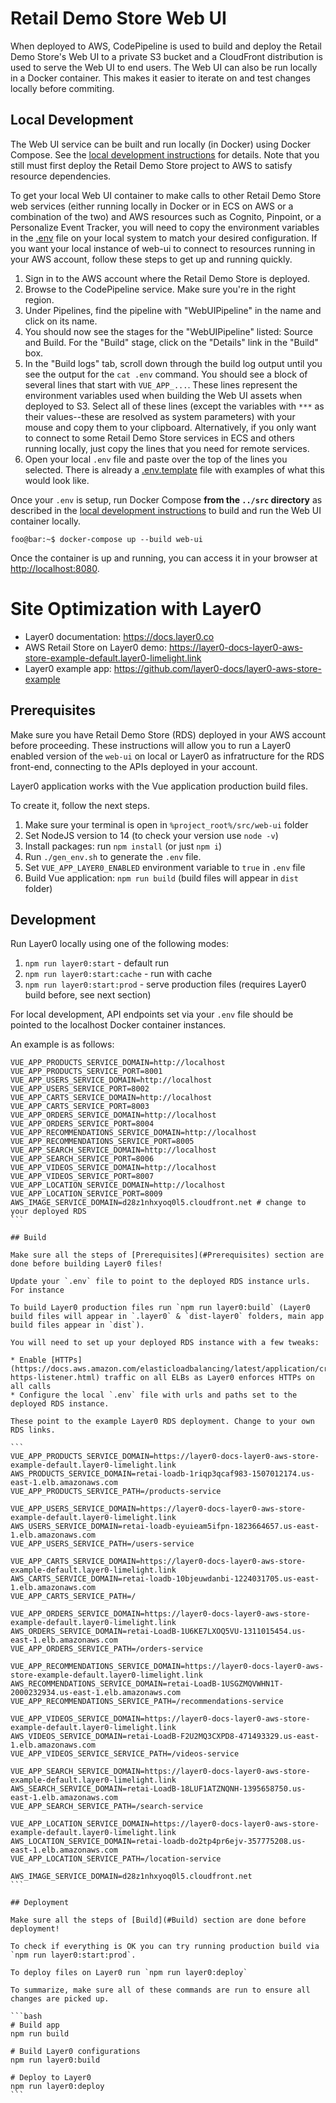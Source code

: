 # Retail Demo Store Web UI

When deployed to AWS, CodePipeline is used to build and deploy the Retail Demo Store's Web UI to a private S3 bucket and a CloudFront distribution is used to serve the Web UI to end users. The Web UI can also be run locally in a Docker container. This makes it easier to iterate on and test changes locally before commiting.

## Local Development

The Web UI service can be built and run locally (in Docker) using Docker Compose. See the [local development instructions](../) for details. Note that you still must first deploy the Retail Demo Store project to AWS to satisfy resource dependencies.

To get your local Web UI container to make calls to other Retail Demo Store web services (either running locally in Docker or in ECS on AWS or a combination of the two) and AWS resources such as Cognito, Pinpoint, or a Personalize Event Tracker, you will need to copy the environment variables in the [.env](./env) file on your local system to match your desired configuration. If you want your local instance of web-ui to connect to resources running in your AWS account, follow these steps to get up and running quickly.

1. Sign in to the AWS account where the Retail Demo Store is deployed.
2. Browse to the CodePipeline service. Make sure you're in the right region.
3. Under Pipelines, find the pipeline with "WebUIPipeline" in the name and click on its name.
4. You should now see the stages for the "WebUIPipeline" listed: Source and Build. For the "Build" stage, click on the "Details" link in the "Build" box.
5. In the "Build logs" tab, scroll down through the build log output until you see the output for the `cat .env` command. You should see a block of several lines that start with `VUE_APP_...`. These lines represent the environment variables used when building the Web UI assets when deployed to S3. Select all of these lines (except the variables with `***` as their values--these are resolved as system parameters) with your mouse and copy them to your clipboard. Alternatively, if you only want to connect to some Retail Demo Store services in ECS and others running locally, just copy the lines that you need for remote services.
6. Open your local `.env` file and paste over the top of the lines you selected. There is already a [.env.template](.env.template) file with examples of what this would look like.

Once your `.env` is setup, run Docker Compose **from the `../src` directory** as described in the [local development instructions](../) to build and run the Web UI container locally.

```console
foo@bar:~$ docker-compose up --build web-ui
```

Once the container is up and running, you can access it in your browser at [http://localhost:8080](http://localhost:8080).

# Site Optimization with Layer0

- Layer0 documentation: https://docs.layer0.co
- AWS Retail Store on Layer0 demo: https://layer0-docs-layer0-aws-store-example-default.layer0-limelight.link
- Layer0 example app: https://github.com/layer0-docs/layer0-aws-store-example

## Prerequisites

Make sure you have Retail Demo Store (RDS) deployed in your AWS account before proceeding. These instructions will allow you to run a Layer0 enabled version of the `web-ui` on local or Layer0 as infratructure for the RDS front-end, connecting to the APIs deployed in your account.

Layer0 application works with the Vue application production build files.

To create it, follow the next steps.

1. Make sure your terminal is open in `%project_root%/src/web-ui` folder
2. Set NodeJS version to 14 (to check your version use `node -v`)
3. Install packages: run `npm install` (or just `npm i`)
4. Run `./gen_env.sh` to generate the `.env` file.
5. Set `VUE_APP_LAYER0_ENABLED` environment variable to `true` in `.env` file
6. Build Vue application: `npm run build` (build files will appear in `dist` folder)

## Development

Run Layer0 locally using one of the following modes:

1. `npm run layer0:start` - default run
2. `npm run layer0:start:cache` - run with cache
3. `npm run layer0:start:prod` - serve production files (requires Layer0 build before, see next section)

For local development, API endpoints set via your `.env` file should be pointed to the localhost Docker container instances.

An example is as follows:

````
VUE_APP_PRODUCTS_SERVICE_DOMAIN=http://localhost
VUE_APP_PRODUCTS_SERVICE_PORT=8001
VUE_APP_USERS_SERVICE_DOMAIN=http://localhost
VUE_APP_USERS_SERVICE_PORT=8002
VUE_APP_CARTS_SERVICE_DOMAIN=http://localhost
VUE_APP_CARTS_SERVICE_PORT=8003
VUE_APP_ORDERS_SERVICE_DOMAIN=http://localhost
VUE_APP_ORDERS_SERVICE_PORT=8004
VUE_APP_RECOMMENDATIONS_SERVICE_DOMAIN=http://localhost
VUE_APP_RECOMMENDATIONS_SERVICE_PORT=8005
VUE_APP_SEARCH_SERVICE_DOMAIN=http://localhost
VUE_APP_SEARCH_SERVICE_PORT=8006
VUE_APP_VIDEOS_SERVICE_DOMAIN=http://localhost
VUE_APP_VIDEOS_SERVICE_PORT=8007
VUE_APP_LOCATION_SERVICE_DOMAIN=http://localhost
VUE_APP_LOCATION_SERVICE_PORT=8009
AWS_IMAGE_SERVICE_DOMAIN=d28z1nhxyoq0l5.cloudfront.net # change to your deployed RDS
```

## Build

Make sure all the steps of [Prerequisites](#Prerequisites) section are done before building Layer0 files!

Update your `.env` file to point to the deployed RDS instance urls. For instance

To build Layer0 production files run `npm run layer0:build` (Layer0 build files will appear in `.layer0` & `dist-layer0` folders, main app build files appear in `dist`).

You will need to set up your deployed RDS instance with a few tweaks:

* Enable [HTTPs](https://docs.aws.amazon.com/elasticloadbalancing/latest/application/create-https-listener.html) traffic on all ELBs as Layer0 enforces HTTPs on all calls
* Configure the local `.env` file with urls and paths set to the deployed RDS instance.

These point to the example Layer0 RDS deployment. Change to your own RDS links.

```
VUE_APP_PRODUCTS_SERVICE_DOMAIN=https://layer0-docs-layer0-aws-store-example-default.layer0-limelight.link
AWS_PRODUCTS_SERVICE_DOMAIN=retai-loadb-1riqp3qcaf983-1507012174.us-east-1.elb.amazonaws.com
VUE_APP_PRODUCTS_SERVICE_PATH=/products-service

VUE_APP_USERS_SERVICE_DOMAIN=https://layer0-docs-layer0-aws-store-example-default.layer0-limelight.link
AWS_USERS_SERVICE_DOMAIN=retai-loadb-eyuieam5ifpn-1823664657.us-east-1.elb.amazonaws.com
VUE_APP_USERS_SERVICE_PATH=/users-service

VUE_APP_CARTS_SERVICE_DOMAIN=https://layer0-docs-layer0-aws-store-example-default.layer0-limelight.link
AWS_CARTS_SERVICE_DOMAIN=retai-loadb-10bjeuwdanbi-1224031705.us-east-1.elb.amazonaws.com
VUE_APP_CARTS_SERVICE_PATH=/

VUE_APP_ORDERS_SERVICE_DOMAIN=https://layer0-docs-layer0-aws-store-example-default.layer0-limelight.link
AWS_ORDERS_SERVICE_DOMAIN=retai-LoadB-1U6KE7LXOQ5VU-1311015454.us-east-1.elb.amazonaws.com
VUE_APP_ORDERS_SERVICE_PATH=/orders-service

VUE_APP_RECOMMENDATIONS_SERVICE_DOMAIN=https://layer0-docs-layer0-aws-store-example-default.layer0-limelight.link
AWS_RECOMMENDATIONS_SERVICE_DOMAIN=retai-LoadB-1USGZMQVWHN1T-2000232934.us-east-1.elb.amazonaws.com
VUE_APP_RECOMMENDATIONS_SERVICE_PATH=/recommendations-service

VUE_APP_VIDEOS_SERVICE_DOMAIN=https://layer0-docs-layer0-aws-store-example-default.layer0-limelight.link
AWS_VIDEOS_SERVICE_DOMAIN=retai-LoadB-F2U2MQ3CXPD8-471493329.us-east-1.elb.amazonaws.com
VUE_APP_VIDEOS_SERVICE_SERVICE_PATH=/videos-service

VUE_APP_SEARCH_SERVICE_DOMAIN=https://layer0-docs-layer0-aws-store-example-default.layer0-limelight.link
AWS_SEARCH_SERVICE_DOMAIN=retai-LoadB-18LUF1ATZNQNH-1395658750.us-east-1.elb.amazonaws.com
VUE_APP_SEARCH_SERVICE_PATH=/search-service

VUE_APP_LOCATION_SERVICE_DOMAIN=https://layer0-docs-layer0-aws-store-example-default.layer0-limelight.link
AWS_LOCATION_SERVICE_DOMAIN=retai-loadb-do2tp4pr6ejv-357775208.us-east-1.elb.amazonaws.com
VUE_APP_LOCATION_SERVICE_PATH=/location-service

AWS_IMAGE_SERVICE_DOMAIN=d28z1nhxyoq0l5.cloudfront.net
```

## Deployment

Make sure all the steps of [Build](#Build) section are done before deployment!

To check if everything is OK you can try running production build via `npm run layer0:start:prod`.

To deploy files on Layer0 run `npm run layer0:deploy`

To summarize, make sure all of these commands are run to ensure all changes are picked up.

```bash
# Build app
npm run build

# Build Layer0 configurations
npm run layer0:build

# Deploy to Layer0
npm run layer0:deploy
```
````
